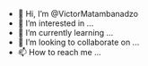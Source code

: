 - 👋 Hi, I’m @VictorMatambanadzo
- 👀 I’m interested in ...
- 🌱 I’m currently learning ...
- 💞️ I’m looking to collaborate on ...
- 📫 How to reach me ...

<!---
VictorMatambanadzo/VictorMatambanadzo is a ✨ special ✨ repository because its `README.md` (this file) appears on your GitHub profile.
You can click the Preview link to take a look at your changes.
--->
